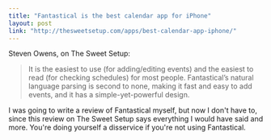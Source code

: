 ```yaml
---
title: "Fantastical is the best calendar app for iPhone"
layout: post
link: "http://thesweetsetup.com/apps/best-calendar-app-iphone/"
---
```


Steven Owens, on The Sweet Setup:

> It is the easiest to use (for adding/editing events) and the easiest to read (for checking schedules) for most people. Fantastical’s natural language parsing is second to none, making it fast and easy to add events, and it has a simple-yet-powerful design.

I was going to write a review of Fantastical myself, but now I don't have to, since this review on The Sweet Setup says everything I would have said and more. You're doing yourself a disservice if you're not using Fantastical.
